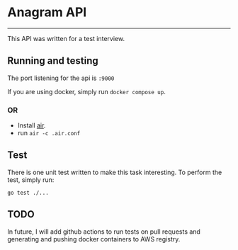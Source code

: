 # Anagram API
---
This API was written for a test interview.

## Running and testing

The port listening for the api is `:9000`

If you are using docker, simply run `docker compose up`.

### OR

- Install [air](https://github.com/cosmtrek/air).
- run `air -c .air.conf`

## Test
There is one unit test written to make this task interesting.
To perform the test, simply run: 

```shell
go test ./...
```


## TODO
In future, I will add github actions to run tests on pull requests and generating and pushing docker containers to AWS registry.
